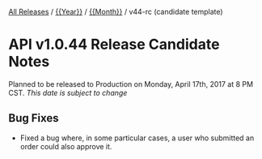 [All Releases](../../README.md) / [{{Year}}](../README.md) / [{{Month}}](README.md) / v44-rc (candidate template)
# API v1.0.44 Release Candidate Notes 

Planned to be released to Production on Monday, April 17th, 2017 at 8 PM CST. _This date is subject to change_

## Bug Fixes
- Fixed a bug where, in some particular cases, a user who submitted an order could also approve it.


